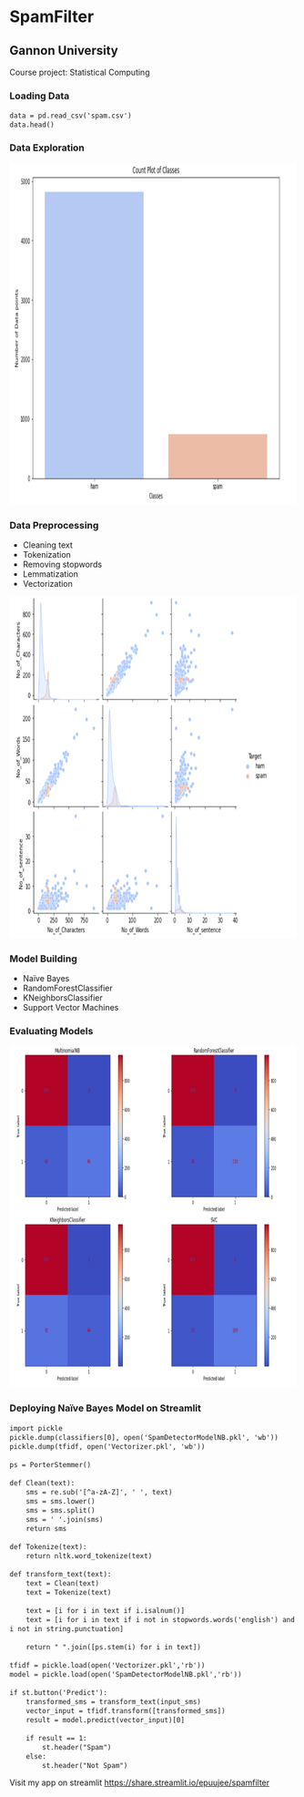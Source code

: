 # SpamFilter
## Gannon University
Course project: Statistical Computing

### Loading Data
```
data = pd.read_csv('spam.csv')
data.head()
```

### Data Exploration
<img src="images/countplot.png" height="600">

### Data Preprocessing
* Cleaning text
* Tokenization
* Removing stopwords
* Lemmatization
* Vectorization

<img src="images/pairplot.png" height="600">

### Model Building
* Naïve Bayes
* RandomForestClassifier
* KNeighborsClassifier
* Support Vector Machines

### Evaluating Models
<img src="images/plot.png" height="600">

### Deploying Naïve Bayes Model on Streamlit
```
import pickle
pickle.dump(classifiers[0], open('SpamDetectorModelNB.pkl', 'wb'))
pickle.dump(tfidf, open('Vectorizer.pkl', 'wb'))

ps = PorterStemmer()

def Clean(text):
    sms = re.sub('[^a-zA-Z]', ' ', text) 
    sms = sms.lower() 
    sms = sms.split()
    sms = ' '.join(sms)
    return sms

def Tokenize(text):
    return nltk.word_tokenize(text)

def transform_text(text):
    text = Clean(text)
    text = Tokenize(text)

    text = [i for i in text if i.isalnum()]
    text = [i for i in text if i not in stopwords.words('english') and i not in string.punctuation]
    
    return " ".join([ps.stem(i) for i in text])

tfidf = pickle.load(open('Vectorizer.pkl','rb'))
model = pickle.load(open('SpamDetectorModelNB.pkl','rb'))

if st.button('Predict'):
    transformed_sms = transform_text(input_sms)
    vector_input = tfidf.transform([transformed_sms])
    result = model.predict(vector_input)[0]
    
    if result == 1:
        st.header("Spam")
    else:
        st.header("Not Spam")
```

Visit  my app on streamlit https://share.streamlit.io/epuujee/spamfilter
